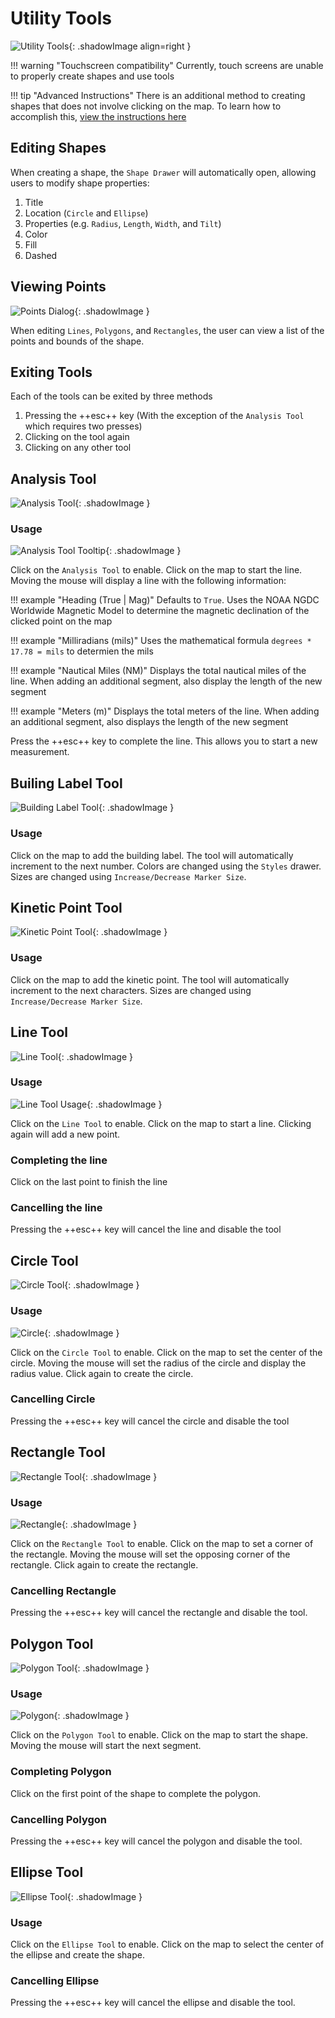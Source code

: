 # Utility Tools
![Utility Tools](/images/scenario-planner/screen-layout/utility_tools.png){: .shadowImage align=right }

!!! warning "Touchscreen compatibility"
    Currently, touch screens are unable to properly create shapes and use tools

!!! tip "Advanced Instructions"
    There is an additional method to creating shapes that does not involve clicking on the map. To learn how to accomplish this, [view the instructions here](/power-features/advanced-shapes)

## Editing Shapes
When creating a shape, the `Shape Drawer` will automatically open, allowing users to modify shape properties:

1. Title
1. Location (`Circle` and `Ellipse`)
1. Properties (e.g. `Radius`, `Length`, `Width`, and `Tilt`)
1. Color
1. Fill
1. Dashed

## Viewing Points
![Points Dialog](/images/scenario-planner/utility-tools/points.png){: .shadowImage }

When editing `Lines`, `Polygons`, and `Rectangles`, the user can view a list of the points and bounds of the shape.

## Exiting Tools
Each of the tools can be exited by three methods

1. Pressing the ++esc++ key (With the exception of the `Analysis Tool` which requires two presses)
1. Clicking on the tool again
1. Clicking on any other tool

## Analysis Tool
![Analysis Tool](/images/scenario-planner/utility-tools/analysis_tool.png){: .shadowImage }

### Usage
![Analysis Tool Tooltip](/images/scenario-planner/utility-tools/analysis_tooltip.png){: .shadowImage }

Click on the `Analysis Tool` to enable. Click on the map to start the line. Moving the mouse will display a line with the following information:

!!! example "Heading (True | Mag)"
    Defaults to `True`. Uses the NOAA NGDC Worldwide Magnetic Model to determine the magnetic declination of the clicked point on the map

!!! example "Milliradians (mils)"
    Uses the mathematical formula `degrees * 17.78 = mils` to determien the mils

!!! example "Nautical Miles (NM)"
    Displays the total nautical miles of the line. When adding an additional segment, also display the length of the new segment

!!! example "Meters (m)"
    Displays the total meters of the line. When adding an additional segment, also displays the length of the new segment

Press the ++esc++ key to complete the line. This allows you to start a new measurement.

## Builing Label Tool
![Building Label Tool](/images/scenario-planner/utility-tools/building_label_tool.png){: .shadowImage }

### Usage
Click on the map to add the building label. The tool will automatically increment to the next number. Colors are changed using the `Styles` drawer. Sizes are changed using `Increase/Decrease Marker Size`.

## Kinetic Point Tool
![Kinetic Point Tool](/images/scenario-planner/utility-tools/kinetic_point_tool.png){: .shadowImage }

### Usage
Click on the map to add the kinetic point. The tool will automatically increment to the next characters. Sizes are changed using `Increase/Decrease Marker Size`.

## Line Tool
![Line Tool](/images/scenario-planner/utility-tools/line_tool.png){: .shadowImage }

### Usage
![Line Tool Usage](/images/scenario-planner/utility-tools/line_tooltip.png){: .shadowImage }

Click on the `Line Tool` to enable. Click on the map to start a line. Clicking again will add a new point.

### Completing the line
Click on the last point to finish the line

### Cancelling the line
Pressing the ++esc++ key will cancel the line and disable the tool

## Circle Tool
![Circle Tool](/images/scenario-planner/utility-tools/circle_tool.png){: .shadowImage }

### Usage
![Circle](/images/scenario-planner/utility-tools/circle_tooltip.png){: .shadowImage }

Click on the `Circle Tool` to enable. Click on the map to set the center of the circle. Moving the mouse will set the radius of the circle and display the radius value. Click again to create the circle.

### Cancelling Circle
Pressing the ++esc++ key will cancel the circle and disable the tool

## Rectangle Tool
![Rectangle Tool](/images/scenario-planner/utility-tools/rectangle_tool.png){: .shadowImage }

### Usage
![Rectangle](/images/scenario-planner/utility-tools/rectangle_usage.png){: .shadowImage }

Click on the `Rectangle Tool` to enable. Click on the map to set a corner of the rectangle. Moving the mouse will set the opposing corner of the rectangle. Click again to create the rectangle.

### Cancelling Rectangle
Pressing the ++esc++ key will cancel the rectangle and disable the tool.

## Polygon Tool
![Polygon Tool](/images/scenario-planner/utility-tools/polygon_tool.png){: .shadowImage }

### Usage
![Polygon](/images/scenario-planner/utility-tools/polygon_tooltip.png){: .shadowImage }

Click on the `Polygon Tool` to enable. Click on the map to start the shape. Moving the mouse will start the next segment.

### Completing Polygon
Click on the first point of the shape to complete the polygon.

### Cancelling Polygon
Pressing the ++esc++ key will cancel the polygon and disable the tool.

## Ellipse Tool
![Ellipse Tool](/images/scenario-planner/utility-tools/ellipse_tool.png){: .shadowImage }

### Usage
Click on the `Ellipse Tool` to enable. Click on the map to select the center of the ellipse and create the shape.

### Cancelling Ellipse
Pressing the ++esc++ key will cancel the ellipse and disable the tool.